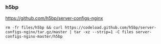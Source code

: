 ### h5bp
https://github.com/h5bp/server-configs-nginx

```
rm -fr files/h5bp && curl https://codeload.github.com/h5bp/server-configs-nginx/tar.gz/master | tar -xz --strip=1 -C files server-configs-nginx-master/h5bp
```
